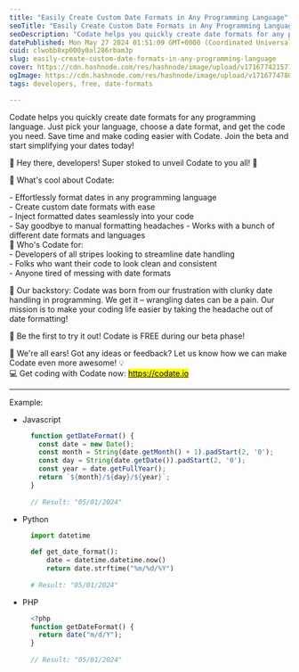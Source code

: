 ```yaml
---
title: "Easily Create Custom Date Formats in Any Programming Language"
seoTitle: "Easily Create Custom Date Formats in Any Programming Language"
seoDescription: "Codate helps you quickly create date formats for any programming language. Just pick your language, choose a date format, and get the code you need. Save ti"
datePublished: Mon May 27 2024 01:51:09 GMT+0000 (Coordinated Universal Time)
cuid: clwobb8xp000y0al286rbam3p
slug: easily-create-custom-date-formats-in-any-programming-language
cover: https://cdn.hashnode.com/res/hashnode/image/upload/v1716774215774/9d388abd-1b7f-4e9f-987d-18af0579e2cf.avif
ogImage: https://cdn.hashnode.com/res/hashnode/image/upload/v1716774780107/f503211d-2de6-4478-8add-931261137dc7.avif
tags: developers, free, date-formats

---
```


Codate helps you quickly create date formats for any programming language. Just pick your language, choose a date format, and get the code you need. Save time and make coding easier with Codate. Join the beta and start simplifying your dates today!

👋 Hey there, developers! Super stoked to unveil Codate to you all! 🚀

🔑 What's cool about Codate:

\- Effortlessly format dates in any programming language  
\- Create custom date formats with ease  
\- Inject formatted dates seamlessly into your code  
\- Say goodbye to manual formatting headaches - Works with a bunch of different date formats and languages  
🎯 Who's Codate for:  
\- Developers of all stripes looking to streamline date handling  
\- Folks who want their code to look clean and consistent  
\- Anyone tired of messing with date formats

📖 Our backstory: Codate was born from our frustration with clunky date handling in programming. We get it – wrangling dates can be a pain. Our mission is to make your coding life easier by taking the headache out of date formatting!

🎉 Be the first to try it out! Codate is FREE during our beta phase!

🙌 We're all ears! Got any ideas or feedback? Let us know how we can make Codate even more awesome! 💡  
💻 Get coding with Codate now: [<mark>https://codate.io</mark>](https://codate.io/)

---

Example:

* Javascript
    
    ```javascript
      function getDateFormat() {
        const date = new Date();
        const month = String(date.getMonth() + 1).padStart(2, '0');
        const day = String(date.getDate()).padStart(2, '0');
        const year = date.getFullYear();
        return `${month}/${day}/${year}`;
      }
      
      // Result: "05/01/2024"
    ```
    
* Python
    
    ```python
      import datetime
      
      def get_date_format():
          date = datetime.datetime.now()
          return date.strftime("%m/%d/%Y")
      
      # Result: "05/01/2024"
    ```
    
* PHP
    
    ```php
      <?php
      function getDateFormat() {
        return date("m/d/Y");
      }
      
      // Result: "05/01/2024"
    ```